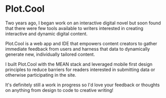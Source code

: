 # Plot.Cool

Two years ago, I began work on an interactive digital novel but soon found that there were few tools available to writers interested in creating interactive and dynamic digital content. 

Plot.Cool is a web app and IDE that empowers content creators to gather immediate feedback from users and harness that data to dynamically generate new, individually tailored content.

I built Plot.Cool with the MEAN stack and leveraged mobile first design principles to reduce barriers for readers interested in submitting data or otherwise participating in the site.

It's definitely still a work in progress so I'd love your feedback or thoughts on anything from design to code to creative writing!

